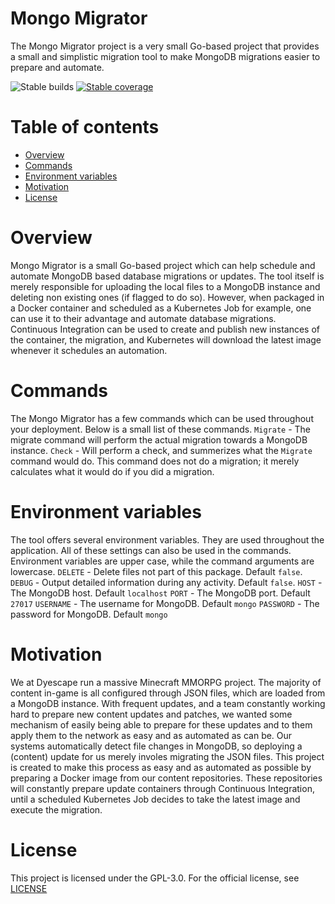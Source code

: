 # Mongo Migrator
The Mongo Migrator project is a very small Go-based project that provides a small and simplistic migration tool to make MongoDB migrations easier to prepare and automate.

![Stable builds](https://travis-ci.com/Dyescape/Mongo-Migrator.svg?branch=master)
[![Stable coverage](https://codecov.io/gh/Dyescape/Mongo-Migrator/branch/master/graph/badge.svg)](https://codecov.io/gh/Dyescape/Mongo-Migrator)



# Table of contents
- [Overview](#overview)
- [Commands](#commands)
- [Environment variables](#environment-variables)
- [Motivation](#motivation)
- [License](#license)

# Overview
Mongo Migrator is a small Go-based project which can help schedule and automate MongoDB based database migrations or updates. The tool itself is merely responsible for uploading the local files to a MongoDB instance and deleting non existing ones (if flagged to do so). However, when packaged in a Docker container and scheduled as a Kubernetes Job for example, one can use it to their advantage and automate database migrations. Continuous Integration can be used to create and publish new instances of the container, the migration, and Kubernetes will download the latest image whenever it schedules an automation.

# Commands
The Mongo Migrator has a few commands which can be used throughout your deployment. Below is a small list of these commands.
`Migrate` - The migrate command will perform the actual migration towards a MongoDB instance.
`Check` - Will perform a check, and summerizes what the `Migrate` command would do. This command does not do a migration; it merely calculates what it would do if you did a migration.

# Environment variables
The tool offers several environment variables. They are used throughout the application. All of these settings can also be used in the commands. Environment variables are upper case, while the command arguments are lowercase.
`DELETE` - Delete files not part of this package. Default `false`.
`DEBUG` - Output detailed information during any activity. Default `false`.
`HOST` - The MongoDB host. Default `localhost`
`PORT` - The MongoDB port. Default `27017`
`USERNAME` - The username for MongoDB. Default `mongo`
`PASSWORD` - The password for MongoDB. Default `mongo`

# Motivation
We at Dyescape run a massive Minecraft MMORPG project. The majority of content in-game is all configured through JSON files, which are loaded from a MongoDB instance. With frequent updates, and a team constantly working hard to prepare new content updates and patches, we wanted some mechanism of easily being able to prepare for these updates and to them apply them to the network as easy and as automated as can be. Our systems automatically detect file changes in MongoDB, so deploying a (content) update for us merely involes migrating the JSON files. This project is created to make this process as easy and as automated as possible by preparing a Docker image from our content repositories. These repositories will constantly prepare update containers through Continuous Integration, until a scheduled Kubernetes Job decides to take the latest image and execute the migration.

# License
This project is licensed under the GPL-3.0. For the official license, see [LICENSE](LICENSE)